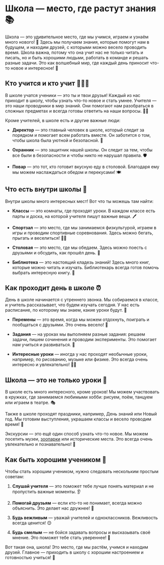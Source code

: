 # Школа — место, где растут знания 📚

Школа — это удивительное место, где мы учимся, играем и узнаём много нового! 🌟 Здесь мы получаем знания, которые помогут нам в будущем, и находим друзей, с которыми можно весело проводить время. Школа важна, потому что она учит нас не только читать и писать, но и быть хорошими людьми, работать в команде и решать разные задачи. Это как волшебный мир, где каждый день приносит что-то новое и интересное! 🎉

## Кто учится и кто учит 👩‍🏫👦

В школе учатся ученики — это ты и твои друзья! Каждый из нас приходит в школу, чтобы узнать что-то новое и стать умнее. Учителя — это наши проводники в мир знаний. Они помогают нам разобраться в сложных предметах и всегда готовы ответить на наши вопросы. 👩‍🏫

Кроме учителей, в школе есть и другие важные люди:

- **Директор** — это главный человек в школе, который следит за порядком и помогает всем работать вместе. Он заботится о том, чтобы школа была уютной и безопасной. 🏫
  
- **Охранник** — это защитник нашей школы. Он следит за тем, чтобы все были в безопасности и чтобы никто не нарушал правила. 🛡️

- **Повар** — это тот, кто готовит вкусную еду в столовой. Благодаря ему мы можем наслаждаться обедом и перекусами! 🍽️

## Что есть внутри школы 🏢

Внутри школы много интересных мест! Вот что ты можешь там найти:

- **Классы** — это комнаты, где проходят уроки. В каждом классе есть парты и доска, на которой учителя пишут важные вещи. 🖊️

- **Спортзал** — это место, где мы занимаемся физкультурой, играем в игры и проводим спортивные соревнования. Здесь можно бегать, прыгать и веселиться! 🏃‍♂️

- **Столовая** — это место, где мы обедаем. Здесь можно поесть с друзьями и обсудить, как прошёл день. 🍏

- **Библиотека** — это настоящий кладезь знаний! Здесь много книг, которые можно читать и изучать. Библиотекарь всегда готов помочь выбрать интересную книгу. 📖

## Как проходит день в школе ⏰

День в школе начинается с утреннего звонка. Мы собираемся в классе, и учитель рассказывает, что будем изучать сегодня. У нас есть расписание, по которому мы знаем, какие уроки будут. 📅

- **Перемены** — это время, когда мы можем отдохнуть, поиграть и пообщаться с друзьями. Это очень весело! 🎈

- **Задания** — на уроках мы выполняем разные задания: решаем задачи, пишем сочинения и проводим эксперименты. Это помогает нам учиться и развиваться. 🧠

- **Интересные уроки** — иногда у нас проходят необычные уроки, например, по рисованию, музыке или физике. Это всегда очень интересно и увлекательно! 🎨🎶

## Школа — это не только уроки 🎊

В школе есть много интересного, кроме уроков! Мы можем участвовать в кружках, где занимаемся любимыми хобби: рисуем, поём, танцуем или играем в театре. 🎭

Также в школе проходят праздники, например, День знаний или Новый год. Мы готовим выступления, украшаем классы и весело проводим время! 🎉

Экскурсии — это ещё один способ узнать что-то новое. Мы можем посетить музеи, [зоопарки](zoo.md) или исторические места. Это всегда очень увлекательно и познавательно! 🦁

## Как быть хорошим учеником 🌟

Чтобы стать хорошим учеником, нужно следовать нескольким простым советам:

1. **Слушай учителя** — это поможет тебе лучше понять материал и не пропустить важные моменты. 👂
   
2. **Помогай друзьям** — если кто-то не понимает, всегда можно объяснить. Это делает нас дружнее! 🤝

3. **Будь вежливым** — уважай учителей и одноклассников. Вежливость всегда ценится! 😊

4. **Будь смелым** — не бойся задавать вопросы и высказывать своё мнение. Это поможет тебе стать увереннее! 💪

Вот такая она, школа! Это место, где мы растём, учимся и находим друзей. Главное — приходить в школу с хорошим настроением и готовностью учиться! 🌈